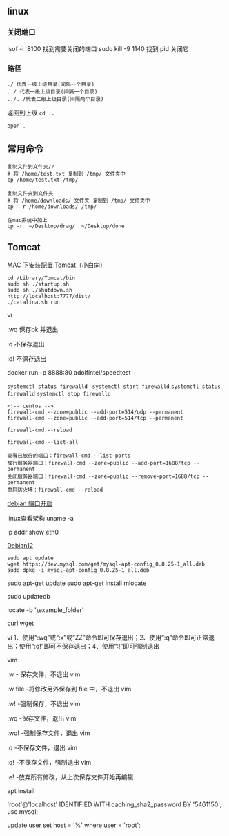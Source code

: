 ## linux

### 关闭端口

lsof -i :8100 找到需要关闭的端口
sudo kill -9 1140 找到 pid 关闭它

### 路径

```
./ 代表一级上级目录(间隔一个目录)
../ 代表一级上级目录(间隔一个目录)
../../代表二级上级目录(间隔两个目录)

```

返回到上级
`cd ..`

`open .`


## 常用命令
```
复制文件到文件夹//
# 将 /home/test.txt 复制到 /tmp/ 文件夹中
cp /home/test.txt /tmp/

复制文件夹到文件夹
# 将 /home/downloads/ 文件夹 复制到 /tmp/ 文件夹中
cp  -r /home/downloads/ /tmp/

在mac系统中加上
cp -r  ~/Desktop/drag/  ~/Desktop/done

```





## Tomcat

[MAC 下安装配置 Tomcat（小白向）](https://www.jianshu.com/p/69496fb3495e)

```
cd /Library/Tomcat/bin
sudo sh ./startup.sh
sudo sh ./shutdown.sh
http://localhost:7777/dist/
./catalina.sh run
```


vi


:wq 
保存bk
并退出

:q
不保存退出



:q!
不保存退出



docker run -p 8888:80 adolfintel/speedtest


`systemctl status firewalld `
`systemctl start firewalld`
`systemctl status firewalld` 
`systemctl stop firewalld`


```
<!-- centos -->
firewall-cmd --zone=public --add-port=514/udp --permanent
firewall-cmd --zone=public --add-port=514/tcp --permanent

firewall-cmd --reload

firewall-cmd --list-all
```

```
查看已放行的端口：firewall-cmd --list-ports
放行服务器端口：firewall-cmd --zone=public --add-port=1688/tcp --permanent
关闭服务器端口：firewall-cmd --zone=public --remove-port=1688/tcp --permanent
重启防火墙：firewall-cmd --reload
```



[debian 端口开启](https://blog.csdn.net/bangshabgni/article/details/131038760)

linux查看架构 uname -a


ip addr show eth0


[Debian12](https://blog.csdn.net/lym003/article/details/1337696)

```
sudo apt update
wget https://dev.mysql.com/get/mysql-apt-config_0.8.25-1_all.deb
sudo dpkg -i mysql-apt-config_0.8.25-1_all.deb
```


sudo apt-get update
sudo apt-get install mlocate

sudo updatedb


locate -b '\example_folder'



curl
wget

vi
1、使用“:wq”或“:x”或“ZZ”命令即可保存退出；2、使用“:q”命令即可正常退出；使用“:q!”即可不保存退出；4、使用“:!”即可强制退出


vim 

:w            - 保存文件，不退出 vim

:w file  -将修改另外保存到 file 中，不退出 vim

:w!          -强制保存，不退出 vim

:wq          -保存文件，退出 vim

:wq!        -强制保存文件，退出 vim

:q            -不保存文件，退出 vim

:q!          -不保存文件，强制退出 vim

:e!          -放弃所有修改，从上次保存文件开始再编辑




 apt install


'root'@'localhost' IDENTIFIED WITH caching_sha2_password BY '5461150';
use mysql;

update user set host = '%' where user = 'root';
